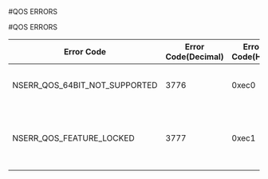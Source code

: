 #QOS ERRORS

#QOS ERRORS



<table><thead><tr><th>Error Code</th><th>Error Code(Decimal)</th><th>Error Code(Hex)</th><th>Error Message</th></tr></thead><tbody><tr><td>NSERR_QOS_64BIT_NOT_SUPPORTED</td><td>3776</td><td>0xec0</td><td>Libqos is not currently supported on 64 bit platforms.</td></tr><tr><td>NSERR_QOS_FEATURE_LOCKED</td><td>3777</td><td>0xec1</td><td>QoS featuremask parameter cannot be used with the videooptimization feature enabled.</td></tr></tbody></table>
